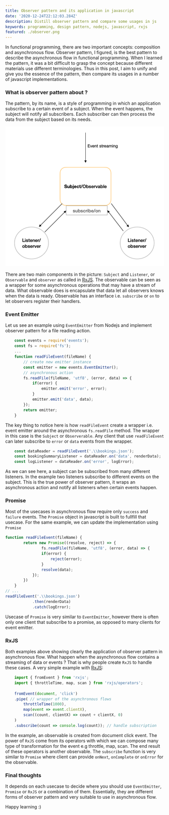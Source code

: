 ```yaml
---
title: Observer pattern and its application in javascript
date: '2020-12-24T22:12:03.284Z'
description: Distill observer pattern and compare some usages in js
keywords: programming, design pattern, nodejs, javascript, rxjs
featured: ./observer.png
---
```


In functional programming, there are two important concepts: composition and asynchronous flow. Observer pattern, I figured, is the best pattern to describe the asynchronous flow in functional programming. When I learned the pattern, it was a bit difficult to grasp the concept because different materials use different terminologies. Thus in this post, I aim to unify and give you the essence of the pattern, then compare its usages in a number of javascript implementations. 

### What is observer pattern about ?

The pattern, by its name, is a style of programming in which an application subscribe to a certain event of a subject. When the event happens, the subject will notify all subscribers. Each subscriber can then process the data from the subject based on its needs. 

![Observer pattern](./observer.png)

There are two main components in the picture: `Subject` and `Listener`, or `Observable` and `observer` as called in [RxJS](http://reactivex.io/). The observable can be seen as a wrapper for some asynchronous operations that may have a stream of data. What observable does is encapsulate that data let all observers knows when the data is ready. Observable has an interface i.e. `subscribe` or `on` to let observers register their handlers. 

### Event Emitter
Let us see an example using `EventEmitter` from Nodejs and implement observer pattern for a file reading action.
```js
    const events = require('events');
    const fs = require('fs');
    ...
    function readFileEvent(fileName) {
        // create new emitter instance
        const emitter = new events.EventEmitter();
        // asynchronous action
        fs.readFile(fileName, 'utf8', (error, data) => {
            if(error) {
                emitter.emit('error', error);
            }
            emitter.emit('data', data);
        });
        return emitter;
    }
```
The key thing to notice here is how `readFileEvent` create a wrapper i.e. event emitter around the asynchronous `fs.readFile` method. The wrapper in this case is the `Subject` or `Observerable`. Any client that use `readFileEvent` can later subscribe to `error` or `data` events from the wrapper.
```js
    const dataReader = readFileEvent('.\\bookings.json');
    const bookingSummaryListener = dataReader.on('data', renderData);
    const logListener = dataReader.on('error', logError); 
```

As we can see here, a subject can be subscribed from many different listeners. In the example two listeners subscribe to different events on the subject. This is the true power of observer pattern, it wraps an asynchronous action and notify all listeners when certain events happen. 

### Promise

Most of the usecases in asynchronous flow require only `success` and `failure` events. The `Promise` object in javascript is built to fullfill that usecase. For the same example, we can update the implementation using `Promise`
```js
function readFileEvent(fileName) {
        return new Promise((resolve, reject) => {
                fs.readFile(fileName, 'utf8', (error, data) => {
                if(error) {
                    reject(error);
                }
                resolve(data);
            });
        })
    }
// ...
readFileEvent('.\\bookings.json')
            .then(renderData)
            .catch(logError);
```

Usecase of `Promise` is very similar to `EventEmitter`, however there is often only one client that subscribe to a promise, as opposed to many clients for event emitter.

### RxJS

Both examples above showing clearly the application of observer pattern in asynchronous flow. What happen when the asynchronous flow contains a streaming of data or events ? That is why people create `RxJS` to handle these cases. A very simple example with [RxJS](https://rxjs-dev.firebaseapp.com/guide/overview):

```js
    import { fromEvent } from 'rxjs';
    import { throttleTime, map, scan } from 'rxjs/operators';

    fromEvent(document, 'click')
    .pipe( // wrapper of the asynchronous flows
        throttleTime(1000),
        map(event => event.clientX),
        scan((count, clientX) => count + clientX, 0)
    )
    .subscribe(count => console.log(count)); // handle subscription
```
In the example, an observable is created from document click event. The power of `RxJS` come from its operators with which we can compose many type of transformation for the event e.g throttle, map, scan. The end result of these operators is another observable. The `subscribe` function is very similar to `Promise` where client can provide `onNext`, `onComplete` or `onError` for the observable. 

### Final thoughts

It depends on each usecase to decide where you should use `EventEmitter`, `Promise` or `RxJS` or a combination of them. Essentially, they are different forms of observer pattern and very suitable to use in asynchronous flow. 

Happy learning :) 


